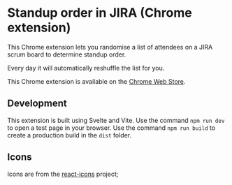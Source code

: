 # Standup order in JIRA (Chrome extension)

This Chrome extension lets you randomise a list of attendees on a JIRA scrum board to determine standup order.

Every day it will automatically reshuffle the list for you.

This Chrome extension is available on the [Chrome Web Store](https://chrome.google.com/webstore/detail/standup-order-in-jira/fnhgeigmbcphhhcffnbedlhkfodhoail).

## Development

This extension is built using Svelte and Vite. Use the command `npm run dev` to open a test page in your browser. Use the command `npm run build` to create a production build in the `dist` folder.

## Icons

Icons are from the [react-icons](https://react-icons.github.io/react-icons/icons/bi/) project;
